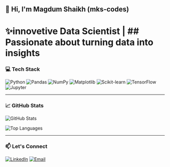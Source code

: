 ## 👋 Hi, I'm Magdum Shaikh (mks-codes)

# ✨innovetive Data Scientist | ## Passionate about turning data into insights  

### 💻 Tech Stack

![Python](https://img.shields.io/badge/-Python-3776AB?style=flat&logo=python&logoColor=white)
![Pandas](https://img.shields.io/badge/-Pandas-150458?style=flat&logo=pandas)
![NumPy](https://img.shields.io/badge/-NumPy-013243?style=flat&logo=numpy)
![Matplotlib](https://img.shields.io/badge/-Matplotlib-11557C?style=flat)
![Scikit-learn](https://img.shields.io/badge/-Scikit--learn-F7931E?style=flat&logo=scikit-learn)
![TensorFlow](https://img.shields.io/badge/-TensorFlow-FF6F00?style=flat&logo=tensorflow&logoColor=white)
![Jupyter](https://img.shields.io/badge/-Jupyter-F37626?style=flat&logo=jupyter)

---

### 📈 GitHub Stats

![GitHub Stats](https://github-readme-stats.vercel.app/api?username=mks-codes&show_icons=true&theme=radical)

![Top Languages](https://github-readme-stats.vercel.app/api/top-langs/?username=mks-codes&layout=compact&theme=radical)

---

### 📫 Let's Connect

[![LinkedIn](https://img.shields.io/badge/-LinkedIn-blue?style=flat&logo=linkedin&logoColor=white)](https://linkedin.com/in/your-link)
[![Email](https://img.shields.io/badge/-Email-D14836?style=flat&logo=gmail&logoColor=white)](mailto:your-email@gmail.com)
